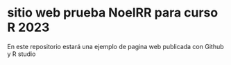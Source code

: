 # sitio web prueba NoelRR para curso R 2023
En este repositorio estará una ejemplo de pagina web publicada con Github y R studio
